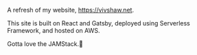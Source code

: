 A refresh of my website, https://vivshaw.net.

This site is built on React and Gatsby, deployed using Serverless Framework, and hosted on AWS.

Gotta love the JAMStack.🦄
